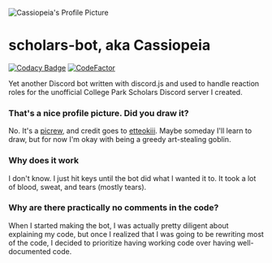 ![Cassiopeia's Profile Picture](https://images-ext-1.discordapp.net/external/_bJmVhKqmhh9FvF4zoHjKyzywV3em3AF8omj-Sfe6QA/https/cdn.discordapp.com/avatars/732727661238943824/2ec8ffd42e2becae83e388579159cfbd.webp)
# scholars-bot, aka Cassiopeia

[![Codacy Badge](https://api.codacy.com/project/badge/Grade/ff6d5b8ae3fa4457a6c2664831bd3cb0)](https://app.codacy.com/manual/padkinsdev/scholars-bot?utm_source=github.com&utm_medium=referral&utm_content=padkinsdev/scholars-bot&utm_campaign=Badge_Grade_Dashboard)
[![CodeFactor](https://www.codefactor.io/repository/github/padkinsdev/scholars-bot/badge)](https://www.codefactor.io/repository/github/padkinsdev/scholars-bot)

Yet another Discord bot written with discord.js and used to handle reaction roles for the unofficial College Park Scholars Discord server I created.

### That's a nice profile picture. Did you draw it?
No. It's a [picrew](https://picrew.me/image_maker/19083), and credit goes to [etteokiii](https://twitter.com/etteokiii). Maybe someday I'll learn to draw, but for now I'm okay with being a greedy art-stealing goblin.

### Why does it work
I don't know. I just hit keys until the bot did what I wanted it to. It took a lot of blood, sweat, and tears (mostly tears).

### Why are there practically no comments in the code?
When I started making the bot, I was actually pretty diligent about explaining my code, but once I realized that I was going to be rewriting most of the code, I decided to prioritize having working code over having well-documented code.
